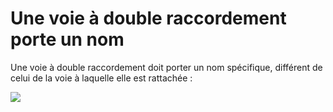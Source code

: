 # Une voie à double raccordement porte un nom

Une voie à double raccordement doit porter un nom spécifique, différent de celui de la voie à laquelle elle est rattachée :

![](</img/bonnes-pratiques/Capture d’écran 2021-06-24 à 16.41.03.png>)

